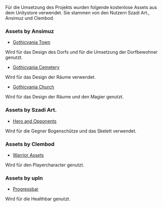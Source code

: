 Für die Umsetzung des Projekts wurden folgende kostenlose Assets aus dem Unitystore verwendet.
Sie stammen von den Nutzern Szadi Art., Ansimuz und Clembod.

### Assets by Ansimuz 
* [Gothicvania Town](https://assetstore.unity.com/packages/2d/characters/gothicvania-town-101407)

Wird für das Design des Dorfs und für die Umsetzung der Dorfbewohner genutzt.

* [Gothicvania Cemetery](https://assetstore.unity.com/packages/2d/characters/gothicvania-cemetery-120509)

Wird für das Design der Räume verwendet.

* [Gothicvania Church](https://assetstore.unity.com/packages/2d/characters/gothicvania-church-pack-147117)

Wird für das Design der Räume und den Magier genutzt.

### Assets by Szadi Art. 
* [Hero and Opponents](https://assetstore.unity.com/packages/2d/characters/hero-nad-opponents-animation-140776)

Wird für die Gegner Bogenschütze und das Skelett verwendet.

### Assets by Clembod
* [Warrior Assets](https://assetstore.unity.com/packages/2d/characters/warrior-free-asset-195707)

Wird für den Playercharacter genutzt.

### Assets by upln
* [Progressbar](https://assetstore.unity.com/packages/tools/gui/progressbar-pack-120981)

Wird für die Healthbar genutzt.